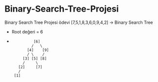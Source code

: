 # Binary-Search-Tree-Projesi
Binary Search Tree Projesi ödevi
[7,5,1,8,3,6,0,9,4,2] -> Binary Search Tree
- Root değeri = 6
-               [6]
               /   \
             [4]    [9]
             / \    /
           [3] [5] [8]
           /     \
         [2]     [7]
         /
       [1]